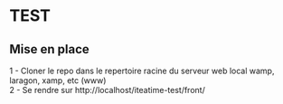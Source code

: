 # TEST

## Mise en place

1 - Cloner le repo dans le repertoire racine du serveur web local wamp, laragon, xamp, etc (www) <br />
2 - Se rendre sur http://localhost/iteatime-test/front/
